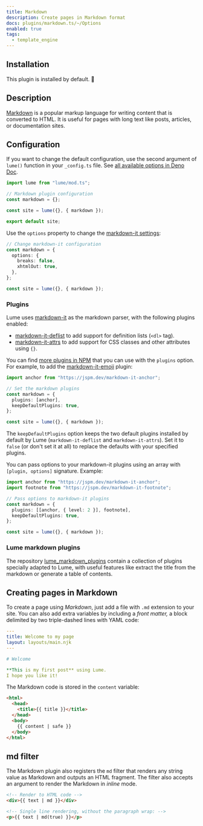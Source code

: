 ```yaml
---
title: Markdown
description: Create pages in Markdown format
docs: plugins/markdown.ts/~/Options
enabled: true
tags:
  - template_engine
---
```


## Installation

This plugin is installed by default. 🎉

## Description

[Markdown](https://en.wikipedia.org/wiki/Markdown) is a popular markup language
for writing content that is converted to HTML. It is useful for pages with long
text like posts, articles, or documentation sites.

## Configuration

If you want to change the default configuration, use the second argument of
`lume()` function in your `_config.ts` file. See
[all available options in Deno Doc](https://doc.deno.land/https/deno.land/x/lume/plugins/markdown.ts/~/Options).

```js
import lume from "lume/mod.ts";

// Markdown plugin configuration
const markdown = {};

const site = lume({}, { markdown });

export default site;
```

Use the `options` property to change the
[markdown-it settings](https://github.com/markdown-it/markdown-it#usage-examples):

```ts
// Change markdown-it configuration
const markdown = {
  options: {
    breaks: false,
    xhtmlOut: true,
  },
};

const site = lume({}, { markdown });
```

### Plugins

Lume uses [markdown-it](https://github.com/markdown-it/markdown-it) as the
markdown parser, with the following plugins enabled:

- [markdown-it-deflist](https://github.com/markdown-it/markdown-it-deflist) to
  add support for definition lists (`<dl>` tag).
- [markdown-it-attrs](https://github.com/arve0/markdown-it-attrs) to add support
  for CSS classes and other attributes using `{}`.

You can find
[more plugins in NPM](https://www.npmjs.com/search?q=markdown-it-plugin) that
you can use with the `plugins` option. For example, to add the
[markdown-it-emoji](https://www.npmjs.com/package/markdown-it-emoji) plugin:

```ts
import anchor from "https://jspm.dev/markdown-it-anchor";

// Set the markdown plugins
const markdown = {
  plugins: [anchor],
  keepDefaultPlugins: true,
};

const site = lume({}, { markdown });
```

The `keepDefaultPlugins` option keeps the two default plugins installed by
default by Lume (`markdown-it-deflist` and `markdown-it-attrs`). Set it to
`false` (or don't set it at all) to replace the defaults with your specified
plugins.

You can pass options to your markdown-it plugins using an array with
`[plugin, options]` signature. Example:

```ts
import anchor from "https://jspm.dev/markdown-it-anchor";
import footnote from "https://jspm.dev/markdown-it-footnote";

// Pass options to markdown-it plugins
const markdown = {
  plugins: [[anchor, { level: 2 }], footnote],
  keepDefaultPlugins: true,
};

const site = lume({}, { markdown });
```

### Lume markdown plugins

The repository
[lume_markdown_plugins](https://deno.land/x/lume_markdown_plugins) contain a
collection of plugins specially adapted to Lume, with useful features like
extract the title from the markdown or generate a table of contents.

## Creating pages in Markdown

To create a page using _Markdown_, just add a file with `.md` extension to your
site. You can also add extra variables by including a _front matter,_ a block
delimited by two triple-dashed lines with YAML code:

```yaml
---
title: Welcome to my page
layout: layouts/main.njk
---

# Welcome

**This is my first post** using Lume.
I hope you like it!
```

The Markdown code is stored in the `content` variable:

```html
<html>
  <head>
    <title>{{ title }}</title>
  </head>
  <body>
    {{ content | safe }}
  </body>
</html>
```

## md filter

The Markdown plugin also registers the `md` filter that renders any string value
as Markdown and outputs an HTML fragment. The filter also accepts an argument to
render the Markdown in _inline_ mode.

```html
<!-- Render to HTML code -->
<div>{{ text | md }}</div>

<!-- Single line rendering, without the paragraph wrap: -->
<p>{{ text | md(true) }}</p>
```
